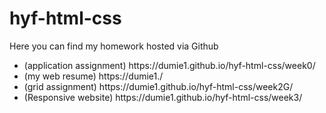 # hyf-html-css
Here you can find my homework hosted via Github <br>

<ul>
  <li>(application assignment)  https://dumie1.github.io/hyf-html-css/week0/</li>
  <li>(my web resume)  https://dumie1./</li>
  <li>(grid assignment)  https://dumie1.github.io/hyf-html-css/week2G/</li>
  <li>(Responsive website) https://dumie1.github.io/hyf-html-css/week3/</li>
</ul>


